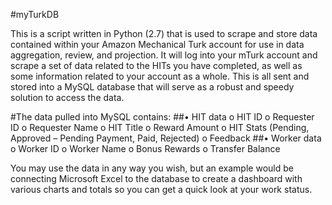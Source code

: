#myTurkDB 

This is a script written in Python (2.7) that is used to scrape and store data contained within your Amazon Mechanical Turk account for use in data aggregation, review, and projection.  It will log into your mTurk account and scrape a set of data related to the HITs you have completed, as well as some information related to your account as a whole.  This is all sent and stored into a MySQL database that will serve as a robust and speedy solution to access the data. 

#The data pulled into MySQL contains:
##•	HIT data
        o	HIT ID
        o	Requester ID
        o	Requester Name
        o	HIT Title
        o	Reward Amount
        o	HIT Stats (Pending, Approved – Pending Payment, Paid, Rejected)
        o	Feedback
##•	Worker data
        o	Worker ID
        o	Worker Name
        o	Bonus Rewards
        o	Transfer Balance

You may use the data in any way you wish, but an example would be connecting Microsoft Excel to the database to create a dashboard with various charts and totals so you can get a quick look at your work status.
